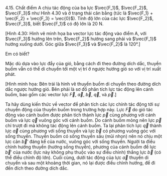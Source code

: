 4.15. Chất điểm A chịu tác động của ba lực $\vec{F_1}$, $\vec{F_2}$, $\vec{F_3}$ như Hình 4.30 và ở trạng thái cân bằng (tức là $\vec{F_1} + \vec{F_2} + \vec{F_3} = \vec{0}$). Tính độ lớn của các lực $\vec{F_2}$, $\vec{F_3}$, biết $\vec{F_1}$ có độ lớn là 20 N.

[Hình 4.30: Hình vẽ minh họa ba vector lực tác động vào điểm A, với $\vec{F_3}$ hướng lên trên, $\vec{F_2}$ hướng sang phải và $\vec{F_1}$ hướng xuống dưới. Góc giữa $\vec{F_3}$ và $\vec{F_2}$ là 120°.]

Em có biết?

Mặc dù dựa vào lực đẩy của gió, bằng cách đi theo đường dích dắc, thuyền buồm vẫn có thể di chuyển tới một vị trí ở ngược hướng gió so với vị trí xuất phát.

[Hình minh họa: Bên trái là hình vẽ thuyền buồm di chuyển theo đường dích dắc ngược hướng gió. Bên phải là sơ đồ phân tích lực tác động lên cánh buồm, bao gồm các vector lực $\vec{F}$, $\vec{a}$, $\vec{b}$, $\vec{q}$, và $\vec{p}$.]

Ta hãy dùng kiến thức về vector để phân tích các lực chính tác động tới sự chuyển động của thuyền buồm trong trường hợp này. Lực $\vec{F}$ do gió tác động vào cánh buồm được phân tích thành lực $\vec{p}$ cùng phương với cánh buồm và lực $\vec{q}$ vuông góc với cánh buồm. Do cánh buồm mỏng nên lực $\vec{p}$ chỉ trượt đi mà không tác động lên cánh buồm. Ta lại phân tích lực $\vec{q}$ thành lực $\vec{a}$ cùng phương với sống thuyền và lực $\vec{b}$ có phương vuông góc với sống thuyền. Thuyền buồm có sống thuyền sâu (mũi nhọn) nên nó chịu một lực cản $\vec{b}'$ đáng kể của nước, vuông góc với sống thuyền. Người ta điều chỉnh hướng thuyền (hướng sống thuyền), phương của cánh buồm để lực $\vec{b}'$ của nước (lực này không phụ thuộc vào sự điều chỉnh) thắng lực $\vec{b}$ (có thể điều chỉnh độ lớn). Cuối cùng, dưới tác động của lực $\vec{a}$ thuyền di chuyển và sau một khoảng thời gian, nó lại được điều chỉnh hướng, để đi đến đích theo đường dích dắc.